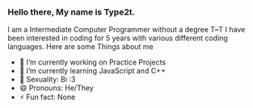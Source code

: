 ### Hello there, My name is Type2t.
I am a Intermediate Computer Programmer without a degree T~T
I have been interested in coding for 5 years with various different coding languages.
Here are some Things about me

- 🔭 I’m currently working on Practice Projects
- 🌱 I’m currently learning JavaScript and C++
- 🤔 Sexuality: Bi :3
- 😄 Pronouns: He/They
- ⚡ Fun fact: None

<!--
**Type2t/Type2t** is a ✨ _special_ ✨ repository because its `README.md` (this file) appears on your GitHub profile.

Here are some ideas to get you started:

- 👯 I’m looking to collaborate on ...
- 🤔 I’m looking for help with ...
- 💬 Ask me about ...
- 📫 How to reach me: ...
-->
